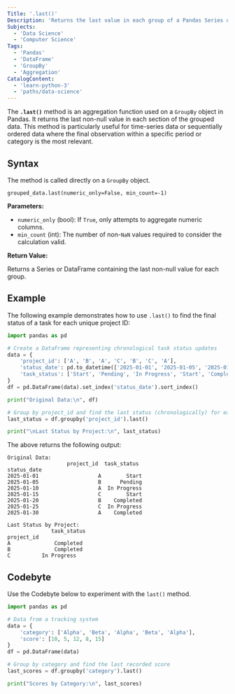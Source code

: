 ```yaml
---
Title: '.last()'
Description: 'Returns the last value in each group of a Pandas Series or DataFrame.'
Subjects:
  - 'Data Science'
  - 'Computer Science'
Tags:
  - 'Pandas'
  - 'DataFrame'
  - 'GroupBy'
  - 'Aggregation'
CatalogContent:
  - 'learn-python-3'
  - 'paths/data-science'
---
```


The **`.last()`** method is an aggregation function used on a `GroupBy` object in Pandas. It returns the last non-null value in each section of the grouped data. This method is particularly useful for time-series data or sequentially ordered data where the final observation within a specific period or category is the most relevant.

## Syntax

The method is called directly on a `GroupBy` object.

```pseudo
grouped_data.last(numeric_only=False, min_count=-1)
```

**Parameters:**

- `numeric_only` (bool): If `True`, only attempts to aggregate numeric columns.
- `min_count` (int): The number of non-`NaN` values required to consider the calculation valid.

**Return Value:**

Returns a Series or DataFrame containing the last non-null value for each group.

## Example

The following example demonstrates how to use `.last()` to find the final status of a task for each unique project ID:

```python
import pandas as pd

# Create a DataFrame representing chronological task status updates
data = {
    'project_id': ['A', 'B', 'A', 'C', 'B', 'C', 'A'],
    'status_date': pd.to_datetime(['2025-01-01', '2025-01-05', '2025-01-10', '2025-01-15', '2025-01-20', '2025-01-25', '2025-01-30']),
    'task_status': ['Start', 'Pending', 'In Progress', 'Start', 'Completed', 'In Progress', 'Completed']
}
df = pd.DataFrame(data).set_index('status_date').sort_index()

print("Original Data:\n", df)

# Group by project_id and find the last status (chronologically) for each project
last_status = df.groupby('project_id').last()

print("\nLast Status by Project:\n", last_status)
```

The above returns the following output:

```shell
Original Data:
                   project_id  task_status
status_date                              
2025-01-01                   A        Start
2025-01-05                   B      Pending
2025-01-10                   A  In Progress
2025-01-15                   C        Start
2025-01-20                   B    Completed
2025-01-25                   C  In Progress
2025-01-30                   A    Completed

Last Status by Project:
              task_status
project_id               
A              Completed
B              Completed
C          In Progress
```

## Codebyte

Use the Codebyte below to experiment with the `last()` method.

```python
import pandas as pd

# Data from a tracking system
data = {
    'category': ['Alpha', 'Beta', 'Alpha', 'Beta', 'Alpha'],
    'score': [10, 5, 12, 8, 15]
}
df = pd.DataFrame(data)

# Group by category and find the last recorded score
last_scores = df.groupby('category').last()

print("Scores by Category:\n", last_scores)
```
